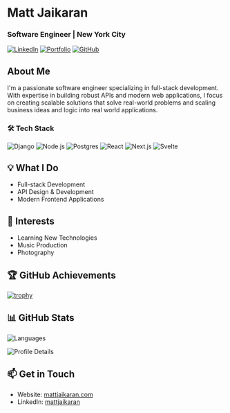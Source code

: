 # Matt Jaikaran
### Software Engineer | New York City

[![LinkedIn](https://img.shields.io/badge/LinkedIn-0077B5?style=for-the-badge&logo=linkedin&logoColor=white)](https://linkedin.com/in/mattjaikaran)
[![Portfolio](https://img.shields.io/badge/Portfolio-255E63?style=for-the-badge&logo=About.me&logoColor=white)](https://mattjaikaran.com)
[![GitHub](https://img.shields.io/badge/GitHub-100000?style=for-the-badge&logo=github&logoColor=white)](https://github.com/mattjaikaran)

## About Me
I'm a passionate software engineer specializing in full-stack development. With expertise in building robust APIs and modern web applications, I focus on creating scalable solutions that solve real-world problems and scaling business ideas and logic into real world applications.

### 🛠 Tech Stack
![Django](https://img.shields.io/badge/Django-092E20?style=for-the-badge&logo=django&logoColor=white)
![Node.js](https://img.shields.io/badge/Node.js-43853D?style=for-the-badge&logo=node.js&logoColor=white)
![Postgres](https://img.shields.io/badge/Postgres-4169E1?style=for-the-badge&logo=postgresql&logoColor=white)
![React](https://img.shields.io/badge/React-20232A?style=for-the-badge&logo=react&logoColor=61DAFB)
![Next.js](https://img.shields.io/badge/Next.js-000000?style=for-the-badge&logo=next.js&logoColor=white)
![Svelte](https://img.shields.io/badge/Svelte-4A4A55?style=for-the-badge&logo=svelte&logoColor=FF3E00)

<!-- 
## 🚀 Featured Projects
1. [Project Name](link) - Brief description
   - Tech stack used
   - Key achievements
   - Live demo link

2. [Project Name](link) - Brief description
   - Tech stack used
   - Key achievements
   - Live demo link -->

## 💡 What I Do
- Full-stack Development
- API Design & Development
- Modern Frontend Applications

## 🎯 Interests
- Learning New Technologies
- Music Production
- Photography

## 🏆 GitHub Achievements
[![trophy](https://github-profile-trophy.vercel.app/?username=mattjaikaran&theme=oldie&rank=SECRET,S,SSS,SS,AAA,AA,A,B&row=2&column=3)](https://github.com/ryo-ma/github-profile-trophy) 

## 📊 GitHub Stats
![Languages](https://github-profile-summary-cards.vercel.app/api/cards/repos-per-language?username=mattjaikaran&theme=dracula)

![Profile Details](http://github-profile-summary-cards.vercel.app/api/cards/profile-details?username=mattjaikaran&theme=default)

## 📫 Get in Touch
- Website: [mattjaikaran.com](https://mattjaikaran.com)
- LinkedIn: [mattjaikaran](https://linkedin.com/in/mattjaikaran)
